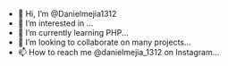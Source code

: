 - 👋 Hi, I’m @Danielmejia1312
- 👀 I’m interested in ...
- 🌱 I’m currently learning PHP...
- 💞️ I’m looking to collaborate on many projects...
- 📫 How to reach me @danielmejia_1312 on Instagram...

<!---
Danielmejia1312/Danielmejia1312 is a ✨ special ✨ repository because its `README.md` (this file) appears on your GitHub profile.
You can click the Preview link to take a look at your changes.
--->
